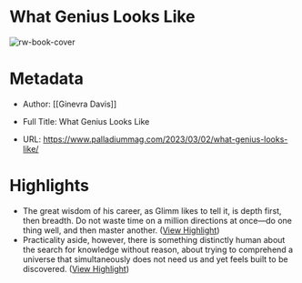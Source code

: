 # What Genius Looks Like

![rw-book-cover](https://pdmedia.b-cdn.net/2023/03/Screen-Shot-2023-03-02-at-3.24.05-PM-e1677799595595.png)

# Metadata
- Author: [[Ginevra Davis]]
- Full Title: What Genius Looks Like

- URL: https://www.palladiummag.com/2023/03/02/what-genius-looks-like/

# Highlights
- The great wisdom of his career, as Glimm likes to tell it, is depth first, then breadth. Do not waste time on a million directions at once—do one thing well, and then master another. ([View Highlight](https://read.readwise.io/read/01h2e6npkercrhcr9e8fq3kf5g))
- Practicality aside, however, there is something distinctly human about the search for knowledge without reason, about trying to comprehend a universe that simultaneously does not need us and yet feels built to be discovered. ([View Highlight](https://read.readwise.io/read/01h2e714a88sxefk24a6tva57y))
